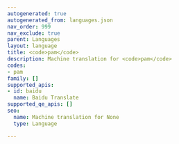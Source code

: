 ```yaml
---
autogenerated: true
autogenerated_from: languages.json
nav_order: 999
nav_exclude: true
parent: Languages
layout: language
title: <code>pam</code>
description: Machine translation for <code>pam</code>
codes:
- pam
family: []
supported_apis:
- id: baidu
  name: Baidu Translate
supported_qe_apis: []
seo:
  name: Machine translation for None
  type: Language

---
```


